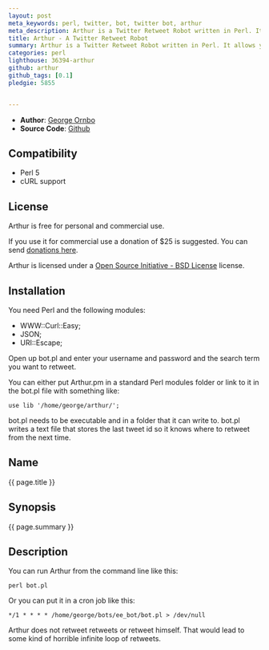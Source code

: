 ```yaml
---
layout: post
meta_keywords: perl, twitter, bot, twitter bot, arthur
meta_description: Arthur is a Twitter Retweet Robot written in Perl. It allows you to retweet terms and hash tags.
title: Arthur - A Twitter Retweet Robot
summary: Arthur is a Twitter Retweet Robot written in Perl. It allows you to retweet terms and hash tags.
categories: perl
lighthouse: 36394-arthur
github: arthur
github_tags: [0.1]
pledgie: 5855


---
```


* **Author**: [George Ornbo][]
* **Source Code**: [Github][]

## Compatibility

* Perl 5
* cURL support

## License

Arthur is free for personal and commercial use. 

If you use it for commercial use a donation of $25 is suggested. You can send [donations here](http://pledgie.com/campaigns/5855). 

Arthur is licensed under a [Open Source Initiative - BSD License][] license.

## Installation

You need Perl and the following modules:

* WWW::Curl::Easy;
* JSON;
* URI::Escape;

Open up bot.pl and enter your username and password and the search term you want to retweet.

You can either put Arthur.pm in a standard Perl modules folder or link to it in the bot.pl file with something like:

	use lib '/home/george/arthur/';
	
bot.pl needs to be executable and in a folder that it can write to. bot.pl writes a text file that stores the last tweet id so it knows where to retweet from the next time. 

## Name

{{ page.title }}

## Synopsis

{{ page.summary }}

## Description


You can run Arthur from the command line like this:

	perl bot.pl

Or you can put it in a cron job like this:

	*/1 * * * * /home/george/bots/ee_bot/bot.pl > /dev/null
 
Arthur does not retweet retweets or retweet himself. That would lead to some kind of horrible infinite loop of retweets.

[George Ornbo]: http://shapeshed.com/
[Open Source Initiative - BSD License]: http://opensource.org/licenses/bsd-license.php
[Github]: http://github.com/shapeshed/arthur/
